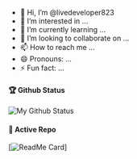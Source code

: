 - 👋 Hi, I’m @livedeveloper823
- 👀 I’m interested in ...
- 🌱 I’m currently learning ...
- 💞️ I’m looking to collaborate on ...
- 📫 How to reach me ...
- 😄 Pronouns: ...
- ⚡ Fun fact: ...

#### 🏆 Github Status

![My Github Status](https://github-readme-stats.vercel.app/api?username=livedeveloper823&show_icons=true&hide_border=true&count_private=true&theme=dark&x=ygg)

#### 👀 Active Repo

 [![ReadMe Card](https://github-readme-stats.vercel.app/api/pin/?username=livedeveloper823&repo=dakia&theme=dark&a=ybhghh)]
